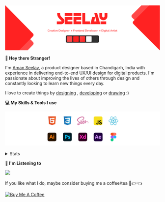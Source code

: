 [![banner](./images/seelay.svg)](https://www.seelay.in)

**👋 Hey there Stranger!**

I'm [Aman Seelay](https://www.seelay.in), a product designer based in Chandigarh, India with experience in delivering end-to-end UX/UI design for digital products. I'm passionate about improving the lives of others through design and constantly looking to learn new things every day.

I love to create things by [designing](https://www.seelay.in/#work) , [developing](https://www.seelay.in/#projects) or [drawing](https://art.seelay.in) :)

**💻 My Skills & Tools I use**

[![banner](./images/skills&tools.svg)](https://www.seelay.in/about)

<details>
  <summary>Stats</summary>

---

<!--START_SECTION:waka-->

![Code Time](http://img.shields.io/badge/Code%20Time-0%20secs-blue)

![Profile Views](http://img.shields.io/badge/Profile%20Views-23-blue)

**🐱 My GitHub Data**

> 🏆 127 Contributions in the Year 2022
>
> 📦 602.6 kB Used in GitHub's Storage
>
> 💼 Opted to Hire
>
> 📜 2 Public Repositories
>
> 🔑 33 Private Repositories
>
> **I'm a Night 🦉**

```text
🌞 Morning    151 commits    ████░░░░░░░░░░░░░░░░░░░░░   18.24%
🌆 Daytime    140 commits    ████░░░░░░░░░░░░░░░░░░░░░   16.91%
🌃 Evening    272 commits    ████████░░░░░░░░░░░░░░░░░   32.85%
🌙 Night      265 commits    ████████░░░░░░░░░░░░░░░░░   32.0%

```

📅 **I'm Most Productive on Thursday**

```text
Monday       122 commits    ███░░░░░░░░░░░░░░░░░░░░░░   14.73%
Tuesday      113 commits    ███░░░░░░░░░░░░░░░░░░░░░░   13.65%
Wednesday    81 commits     ██░░░░░░░░░░░░░░░░░░░░░░░   9.78%
Thursday     140 commits    ████░░░░░░░░░░░░░░░░░░░░░   16.91%
Friday       118 commits    ███░░░░░░░░░░░░░░░░░░░░░░   14.25%
Saturday     120 commits    ███░░░░░░░░░░░░░░░░░░░░░░   14.49%
Sunday       134 commits    ████░░░░░░░░░░░░░░░░░░░░░   16.18%

```

📊 **This Week I Spent My Time On**

```text
⌚︎ Time Zone: Asia/Kolkata

💬 Programming Languages:
Other                    5 hrs 55 mins       ████████████████████████░   99.44%
Markdown                 1 min               ░░░░░░░░░░░░░░░░░░░░░░░░░   0.45%
YAML                     0 secs              ░░░░░░░░░░░░░░░░░░░░░░░░░   0.11%

🔥 Editors:
Browser                  5 hrs 55 mins       ████████████████████████░   99.44%
VS Code                  1 min               ░░░░░░░░░░░░░░░░░░░░░░░░░   0.56%

💻 Operating System:
Windows                  5 hrs 57 mins       █████████████████████████   100.0%

```

**I Mostly Code in JavaScript**

```text
JavaScript               26 repos            ███████████████████░░░░░░   76.47%
TypeScript               8 repos             ██████░░░░░░░░░░░░░░░░░░░   23.53%

```

Last Updated on 28/07/2022 00:55:31 UTC

<!--END_SECTION:waka-->

---

 </details>

**🎵 I'm Listening to**

<object data="https://now-play.vercel.app/api/generate?uid=7a17a86e-d6b7-43b5-8d9c-1d6dae42a779" >

  <img src="https://now-play.vercel.app/api/generate?uid=7a17a86e-d6b7-43b5-8d9c-1d6dae42a779" />

</object>

If you like what I do, maybe consider buying me a coffee/tea 🥺👉👈

<a href="https://www.buymeacoffee.com/seelay" target="_blank"><img src="https://cdn.buymeacoffee.com/buttons/v2/default-red.png" alt="Buy Me A Coffee" width="150" ></a>
